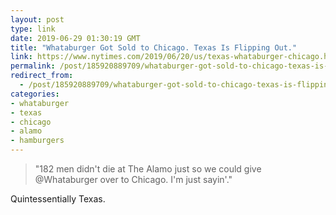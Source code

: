 ```yaml
---
layout: post
type: link
date: 2019-06-29 01:30:19 GMT
title: "Whataburger Got Sold to Chicago. Texas Is Flipping Out."
link: https://www.nytimes.com/2019/06/20/us/texas-whataburger-chicago.html
permalink: /post/185920889709/whataburger-got-sold-to-chicago-texas-is-flipping
redirect_from: 
  - /post/185920889709/whataburger-got-sold-to-chicago-texas-is-flipping
categories:
- whataburger
- texas
- chicago
- alamo
- hamburgers
---
```

<blockquote>"182 men didn't die at The Alamo just so we could give @Whataburger over to Chicago. I'm just sayin'."</blockquote>
<p>Quintessentially Texas.</p> 